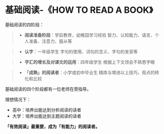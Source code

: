 # 基础阅读-《HOW TO READ A BOOK》

基础阅读的四阶段：

> * **阅读准备阶段**：学前教育，幼稚园学习经验
> 智力、认知能力、语言、个人准备、注意力、服从等

> * **认字**：一年级学生
> 字句的使用、词句的含义、字句的发音等

> * **字汇的增长及对课文的运用**：四年级学生
> 根据上下文领会不熟悉字眼

> * **「成熟」的阅读者**：小学或初中毕业生
> 精炼与增进以上技巧，观点的转化和比较

基础阅读的四个阶段都有一位老师在旁指导。

理想情况下：

* 高中：培养出能达到分析阅读的读者
* 大学：培养出能达到主题阅读的读者

**「有效阅读」最重要，成为「有能力」的阅读者。**

